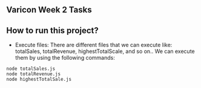 ## Varicon Week 2 Tasks

## How to run this project?

- Execute files:
  There are different files that we can execute like: totalSales, totalRevenue, highestTotalScale, and so on..
  We can execute them by using the following commands:

```
node totalSales.js
node totalRevenue.js
node highestTotalSale.js

```
